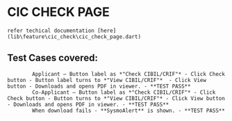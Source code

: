 # CIC CHECK PAGE

    refer techical documentation [here] (lib\feature\cic_check\cic_check_page.dart)

## Test Cases covered:

            Applicant – Button label as *"Check CIBIL/CRIF"* - Click Check button - Button label turns to *"View CIBIL/CRIF"*  - Click View button - Downloads and opens PDF in viewer. - **TEST PASS**
            Co-Applicant – Button label as *"Check CIBIL/CRIF"* - Click Check button - Button turns to *"View CIBIL/CRIF"* - Click View button - Downloads and opens PDF in viewer. - **TEST PASS**
            When download fails - **SysmoAlert** is shown. - **TEST PASS**
